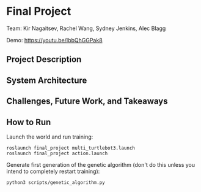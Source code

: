 # Final Project

Team: Kir Nagaitsev, Rachel Wang, Sydney Jenkins, Alec Blagg

Demo: https://youtu.be/IbbQhGGPak8

## Project Description



## System Architecture



## Challenges, Future Work, and Takeaways



## How to Run

Launch the world and run training:

```
roslaunch final_project multi_turtlebot3.launch
roslaunch final_project action.launch
```

Generate first generation of the genetic algorithm (don't do this unless you intend to completely restart training):

```
python3 scripts/genetic_algorithm.py
```


